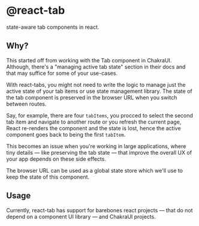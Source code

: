 # @react-tab

state-aware tab components in react.

## Why?

This started off from working with the Tab component in ChakraUI. Although, there's a "managing active tab state" section in their docs and that may suffice for some of your use-cases.

With react-tabs, you might not need to write the logic to manage just the active state of your tab items or use state management library. The state of the tab component is preserved in the browser URL when you switch between routes.

Say, for example, there are four `tabItems`, you procced to select the second tab item and navigate to another route or you refresh the current page, React re-renders the component and the state is lost, hence the active component goes back to being the first `tabItem`.

This becomes an issue when you're working in large applications, where tiny details &mdash; like preserving the tab state &mdash; that improve the overall UX of your app depends on these side effects.

The browser URL can be used as a global state store which we'll use to keep the state of this component.

## Usage

Currently, react-tab has support for barebones react projects &mdash; that do not depend on a component UI library &mdash; and ChakraUI projects.
